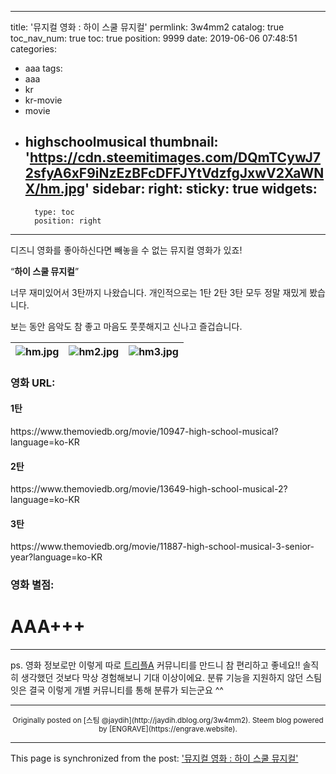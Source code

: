 
---
title: '뮤지컬 영화 : 하이 스쿨 뮤지컬'
permlink: 3w4mm2
catalog: true
toc_nav_num: true
toc: true
position: 9999
date: 2019-06-06 07:48:51
categories:
- aaa
tags:
- aaa
- kr
- kr-movie
- movie
- highschoolmusical
thumbnail: 'https://cdn.steemitimages.com/DQmTCywJ72sfyA6xF9iNzEzBFcDFFJYtVdzfgJxwV2XaWNX/hm.jpg'
sidebar:
    right:
        sticky: true
widgets:
    -
        type: toc
        position: right
---


디즈니 영화를 좋아하신다면 빼놓을 수 없는 뮤지컬 영화가 있죠!

<q><b>하이 스쿨 뮤지컬</b></q>

너무 재미있어서 3탄까지 나왔습니다.
개인적으로는 1탄 2탄 3탄 모두 정말 재밌게 봤습니다.

보는 동안 음악도 참 좋고 마음도 풋풋해지고 신나고 즐겁습니다.


![hm.jpg](https://cdn.steemitimages.com/DQmTCywJ72sfyA6xF9iNzEzBFcDFFJYtVdzfgJxwV2XaWNX/hm.jpg)|![hm2.jpg](https://cdn.steemitimages.com/DQmcm1WhspuBTwdLzB46Dw9PMSV5JQRvQmuhyu2kcB7JtiX/hm2.jpg)|![hm3.jpg](https://cdn.steemitimages.com/DQmaFjzxUqUvYLCbkqDW4UqkFVRP6t3a5GqQTPCrt5LRDi6/hm3.jpg)
---|---|---

<h3>영화 URL:</h3>

<h4>1탄</h4>https://www.themoviedb.org/movie/10947-high-school-musical?language=ko-KR
<h4>2탄</h4>https://www.themoviedb.org/movie/13649-high-school-musical-2?language=ko-KR
<h4>3탄</h4>https://www.themoviedb.org/movie/11887-high-school-musical-3-senior-year?language=ko-KR

<h3>영화 별점:</h3>

<div class="phishy"><h1>AAA+++</h1></div>

***

ps. 영화 정보로만 이렇게 따로 [트리플A](https://www.triplea.reviews) 커뮤니티를 만드니 참 편리하고 좋네요!! 솔직히 생각했던 것보다 막상 경험해보니 기대 이상이에요. 분류 기능을 지원하지 않던 스팀잇은 결국 이렇게 개별 커뮤니티를 통해 분류가 되는군요 ^^

***
<center><sup>Originally posted on [스팀 @jaydih](http://jaydih.dblog.org/3w4mm2). Steem blog powered by [ENGRAVE](https://engrave.website).</sup></center>

- - -

This page is synchronized from the post: ['뮤지컬 영화 : 하이 스쿨 뮤지컬'](https://steemit.com/@jaydih/3w4mm2)
